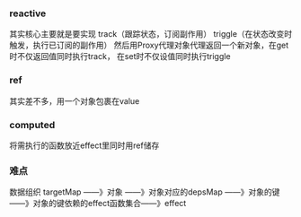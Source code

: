 ### reactive
其实核心主要就是要实现
track（跟踪状态，订阅副作用）
triggle（在状态改变时触发，执行已订阅的副作用）
然后用Proxy代理对象代理返回一个新对象，在get时不仅返回值同时执行track，
在set时不仅设值同时执行triggle
### ref
其实差不多，用一个对象包裹在value
### computed
将需执行的函数放近effect里同时用ref储存

### 难点
数据组织
targetMap ——》对象
          ——》对象对应的depsMap  ——》对象的键      
                                ——》对象的键依赖的effect函数集合——》effect



